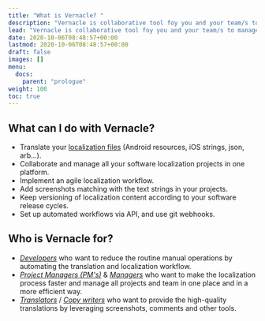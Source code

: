 ```yaml
---
title: "What is Vernacle? "
description: "Vernacle is collaborative tool foy you and your team/s to manage translations of mobile apps, games, and websites. The translation management system automates, manages, and translates content for your teams."
lead: "Vernacle is collaborative tool foy you and your team/s to manage translations of mobile apps, games, and websites. The translation management system automates, manages, and translates content for your teams."
date: 2020-10-06T08:48:57+00:00
lastmod: 2020-10-06T08:48:57+00:00
draft: false
images: []
menu:
  docs:
    parent: "prologue"
weight: 100
toc: true
---
```


## What can I do with Vernacle?

- Translate your [localization files](supported-file-formats/) (Android resources, iOS strings, json, arb...).
- Collaborate and manage all your software localization projects in one platform.
- Implement an agile localization workflow.
- Add screenshots matching with the text strings in your projects.
- Keep versioning of localization content according to your software release cycles.
- Set up automated workflows via API, and use git webhooks.

## Who is Vernacle for?

- <i><u>Developers</u></i> who want to reduce the routine manual operations by automating the translation and localization workflow.
- <i><u>Project Managers (PM's)</u></i> & <i><u>Managers</u></i> who want to make the localization process faster and manage all projects and team in one place and in a more efficient way.
- <i><u>Translators</u></i> / <i><u>Copy writers</u></i> who want to provide the high-quality translations by leveraging screenshots, comments and other tools.
